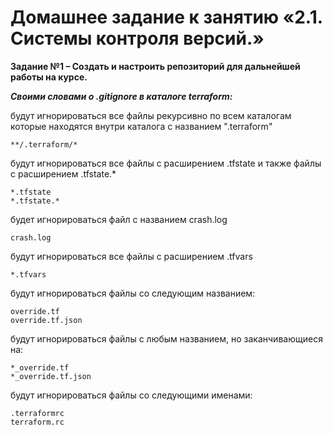 # Домашнее задание к занятию «2.1. Системы контроля версий.»

__Задание №1 – Создать и настроить репозиторий для дальнейшей работы на курсе.__

___Своими словами о .gitignore в каталоге terraform:___

будут игнорироваться все файлы рекурсивно по всем каталогам которые находятся внутри каталога с названием ".terraform"

    **/.terraform/*

будут игнорироваться все файлы с расширением .tfstate и также файлы с расширением .tfstate.*

    *.tfstate
    *.tfstate.*

будет игнорироваться файл с названием crash.log

    crash.log

будут игнорироваться все файлы с расширением .tfvars

    *.tfvars

будут игнорироваться файлы со следующим названием:

    override.tf
    override.tf.json

будут игнорироваться файлы с любым названием, но заканчивающиеся на:

    *_override.tf
    *_override.tf.json

будут игнорироваться файлы со следующими именами:

    .terraformrc
    terraform.rc
